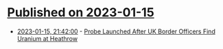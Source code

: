 # [Published on 2023-01-15](index.md)

* [2023-01-15, 21:42:00](https://soylentnews.org/article.pl?sid=23/01/14/094228&from=rss) - [Probe Launched After UK Border Officers Find Uranium at Heathrow](https://soylentnews.org/article.pl?sid=23/01/14/094228&from=rss)

